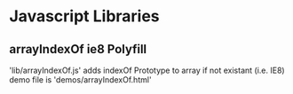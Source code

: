 # Javascript Libraries

## arrayIndexOf ie8 Polyfill

'lib/arrayIndexOf.js'
adds indexOf Prototype to array if not existant (i.e. IE8)
demo file is 'demos/arrayIndexOf.html'
